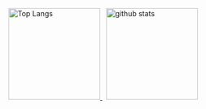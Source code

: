 <!--
## Hi there 👋
![bakkyalo's GitHub stats](https://github-readme-stats.vercel.app/api?username=bakkyalo&count_private=true&theme=github_dark_dimmed)
![Top Languages Card (Compact layout)](https://github-readme-stats.vercel.app/api/top-langs/?username=bakkyalo&layout=compact&theme=github_dark_dimmed&hide=jupyter%20notebook&langs_count=8)
-->

<p align="left">
  <a href="https://github.com/anuraghazra/github-readme-stats">
    <img alt="Top Langs" height="180px" src="https://github-readme-stats.vercel.app/api/top-langs/?username=bakkyalo&layout=compact&theme=github_dark_dimmed&hide=jupyter%20notebook&langs_count=8" />
  </a>
  &nbsp;
  <a href="https://github.com/anuraghazra/github-readme-stats">
    <img alt="github stats" height="180px" src="https://github-readme-stats.vercel.app/api?username=bakkyalo&count_private=true&theme=github_dark_dimmed" />
  </a>
</p>

<!--
**bakkyalo/bakkyalo** is a ✨ _special_ ✨ repository because its `README.md` (this file) appears on your GitHub profile.

Here are some ideas to get you started:

- 🔭 I’m currently working on ...
- 🌱 I’m currently learning ...
- 👯 I’m looking to collaborate on ...
- 🤔 I’m looking for help with ...
- 💬 Ask me about ...
- 📫 How to reach me: ...
- 😄 Pronouns: ...
- ⚡ Fun fact: ...
-->
